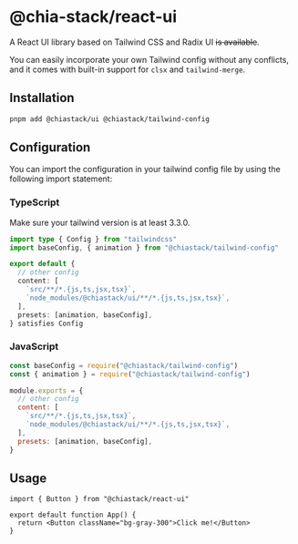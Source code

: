 # @chia-stack/react-ui

A React UI library based on Tailwind CSS and Radix UI ~~is available~~.

You can easily incorporate your own Tailwind config without any conflicts, and it comes with built-in support for `clsx` and `tailwind-merge`.

## Installation

```bash
pnpm add @chiastack/ui @chiastack/tailwind-config
```

## Configuration

You can import the configuration in your tailwind config file by using the following import statement:

### TypeScript

Make sure your tailwind version is at least 3.3.0.

```ts
import type { Config } from "tailwindcss"
import baseConfig, { animation } from "@chiastack/tailwind-config"

export default {
  // other config
  content: [
    `src/**/*.{js,ts,jsx,tsx}`,
    `node_modules/@chiastack/ui/**/*.{js,ts,jsx,tsx}`,
  ],
  presets: [animation, baseConfig],
} satisfies Config
```

### JavaScript

```js
const baseConfig = require("@chiastack/tailwind-config")
const { animation } = require("@chiastack/tailwind-config")

module.exports = {
  // other config
  content: [
    `src/**/*.{js,ts,jsx,tsx}`,
    `node_modules/@chiastack/ui/**/*.{js,ts,jsx,tsx}`,
  ],
  presets: [animation, baseConfig],
}
```

## Usage

```tsx
import { Button } from "@chiastack/react-ui"

export default function App() {
  return <Button className="bg-gray-300">Click me!</Button>
}
```
